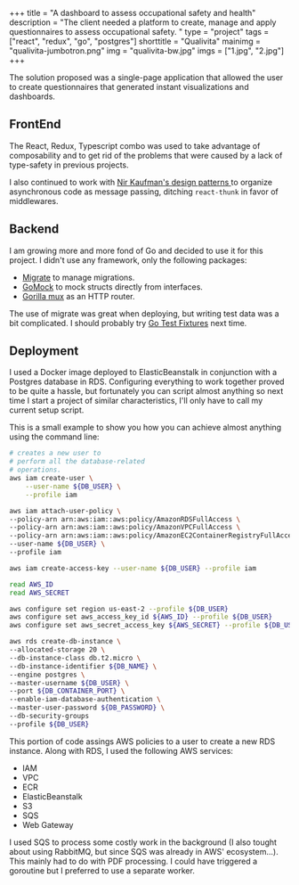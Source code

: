 +++
title = "A dashboard to assess occupational safety and health"
description = "The client needed a platform to create, manage and apply questionnaires to assess occupational safety. "
type = "project"
tags = ["react", "redux", "go", "postgres"]
shorttitle = "Qualivita"
mainimg = "qualivita-jumbotron.png"
img = "qualivita-bw.jpg"
imgs = ["1.jpg", "2.jpg"]
+++

The solution proposed was a single-page application
that allowed the user to create questionnaires that
generated instant visualizations and dashboards.

## FrontEnd 

The React, Redux, Typescript combo was used to take
advantage of composability and to get rid of the 
problems that were caused by a lack of type-safety
in previous projects. 

<!--![A screenshot of the project][screenshot 1]-->

I also continued to work with [Nir Kaufman's design patterns
][nir] to organize asynchronous code as message passing,
ditching `react-thunk` in favor of middlewares.

## Backend 

I am growing more and more fond of Go and decided to use it
for this project. I didn't use any framework, only the
following packages:

* [Migrate][migrate] to manage migrations.
* [GoMock][gomock] to mock structs directly from interfaces.
* [Gorilla mux][gomux] as an HTTP router.
	
The use of migrate was great when deploying,
but writing test data was a bit complicated. 
I should probably try [Go Test Fixtures][gofixtures] 
next time.

## Deployment

I used a Docker image deployed to ElasticBeanstalk in conjunction
with a Postgres database in RDS. Configuring everything to work 
together proved to be quite a hassle, but fortunately you can script
almost anything so next time I start a project of similar 
characteristics, I'll only have to call my current setup script.

This is a small example to show you how you can achieve almost
anything using the command line:

```bash
# creates a new user to 
# perform all the database-related
# operations.
aws iam create-user \
	--user-name ${DB_USER} \
	--profile iam

aws iam attach-user-policy \
--policy-arn arn:aws:iam::aws:policy/AmazonRDSFullAccess \
--policy-arn arn:aws:iam::aws:policy/AmazonVPCFullAccess \
--policy-arn arn:aws:iam::aws:policy/AmazonEC2ContainerRegistryFullAccess \
--user-name ${DB_USER} \
--profile iam

aws iam create-access-key --user-name ${DB_USER} --profile iam

read AWS_ID
read AWS_SECRET

aws configure set region us-east-2 --profile ${DB_USER}
aws configure set aws_access_key_id ${AWS_ID} --profile ${DB_USER} 
aws configure set aws_secret_access_key ${AWS_SECRET} --profile ${DB_USER} 

aws rds create-db-instance \
--allocated-storage 20 \
--db-instance-class db.t2.micro \
--db-instance-identifier ${DB_NAME} \
--engine postgres \
--master-username ${DB_USER} \
--port ${DB_CONTAINER_PORT} \
--enable-iam-database-authentication \
--master-user-password ${DB_PASSWORD} \
--db-security-groups 
--profile ${DB_USER}
```

This portion of code assings AWS policies
to a user to create a new RDS instance. 
Along with RDS, I used the following AWS services: 

* IAM
* VPC
* ECR
* ElasticBeanstalk
* S3
* SQS
* Web Gateway

I used SQS to process some costly work
in the background (I also tought about using RabbitMQ, but since SQS
was already in AWS' ecosystem...). This mainly had
to do with PDF processing. I could have triggered a
goroutine but I preferred to use a separate worker. 

[migrate]: https://github.com/golang-migrate/migrate/
[gomock]: https://github.com/golang/mock
[screenshot 1]: /qualivita-screenshot-1.jpg
[nir]: https://www.youtube.com/watch?v=JUuic7mEs-s
[gomux]: https://github.com/gorilla/mux
[gofixtures]: https://github.com/go-testfixtures/testfixtures
